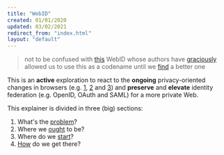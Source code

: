 ```yaml
---
title: "WebID"
created: 01/01/2020
updated: 03/02/2021
redirect_from: "index.html"
layout: "default"
---
```


> not to be confused with [this](https://www.w3.org/2005/Incubator/webid/spec/) WebID whose authors have [graciously](https://github.com/WICG/WebID/issues/54#issuecomment-783605484) allowed us to use this as a codename until we [find](https://github.com/WICG/WebID/issues/41#issuecomment-712304910) a better one

This is an **active** exploration to react to the **ongoing** privacy-oriented changes in browsers (e.g. [1](https://webkit.org/blog/10218/full-third-party-cookie-blocking-and-more/), [2](https://blog.mozilla.org/blog/2019/09/03/todays-firefox-blocks-third-party-tracking-cookies-and-cryptomining-by-default/) and [3](https://blog.google/products/chrome/privacy-sustainability-and-the-importance-of-and/)) and **preserve** and **elevate** identity federation (e.g. OpenID, OAuth and SAML) for a more private Web.

This explainer is divided in three (big) sections:

1. What's the [problem](src/problem.md)?
1. Where we [ought](proposal.md) to be?
1. Where do we [start](https://wicg.github.io/WebID)?
1. [How](roadmap.md) do we get there?



